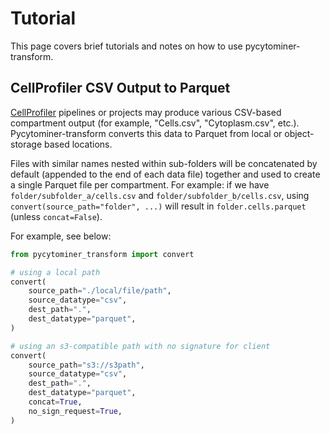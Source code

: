 # Tutorial

This page covers brief tutorials and notes on how to use pycytominer-transform.

## CellProfiler CSV Output to Parquet

[CellProfiler](https://cellprofiler.org/) pipelines or projects may produce various CSV-based compartment output (for example, "Cells.csv", "Cytoplasm.csv", etc.).
Pycytominer-transform converts this data to Parquet from local or object-storage based locations.

Files with similar names nested within sub-folders will be concatenated by default (appended to the end of each data file) together and used to create a single Parquet file per compartment.
For example: if we have `folder/subfolder_a/cells.csv` and `folder/subfolder_b/cells.csv`, using `convert(source_path="folder", ...)` will result in `folder.cells.parquet` (unless `concat=False`).

For example, see below:

```python
from pycytominer_transform import convert

# using a local path
convert(
    source_path="./local/file/path",
    source_datatype="csv",
    dest_path=".",
    dest_datatype="parquet",
)

# using an s3-compatible path with no signature for client
convert(
    source_path="s3://s3path",
    source_datatype="csv",
    dest_path=".",
    dest_datatype="parquet",
    concat=True,
    no_sign_request=True,
)
```
